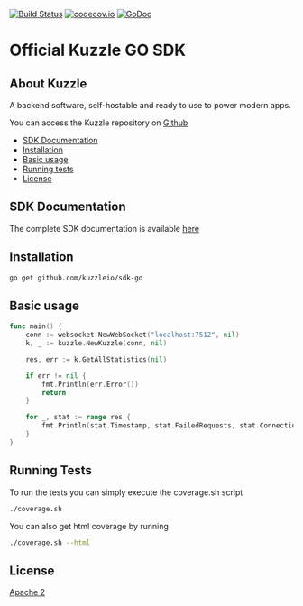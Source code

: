 [![Build Status](https://travis-ci.org/kuzzleio/sdk-go.svg?branch=master)](https://travis-ci.org/kuzzleio/sdk-go) [![codecov.io](http://codecov.io/github/kuzzleio/sdk-php/coverage.svg?branch=master)](http://codecov.io/github/kuzzleio/sdk-go?branch=master) [![GoDoc](https://godoc.org/github.com/kuzzleio/sdk-go?status.svg)](https://godoc.org/github.com/kuzzleio/sdk-go)

Official Kuzzle GO SDK
======

## About Kuzzle

A backend software, self-hostable and ready to use to power modern apps.

You can access the Kuzzle repository on [Github](https://github.com/kuzzleio/kuzzle)

* [SDK Documentation](https://godoc.org/github.com/kuzzleio/sdk-go)
* [Installation](#installation)
* [Basic usage](#basic-usage)
* [Running tests](#tests)
* [License](#license)

## SDK Documentation

The complete SDK documentation is available [here](http://docs.kuzzle.io/sdk-reference/)

## Installation

````sh
go get github.com/kuzzleio/sdk-go
````

## Basic usage

````go
func main() {
    conn := websocket.NewWebSocket("localhost:7512", nil)
    k, _ := kuzzle.NewKuzzle(conn, nil)

    res, err := k.GetAllStatistics(nil)

    if err != nil {
        fmt.Println(err.Error())
        return
    }

    for _, stat := range res {
        fmt.Println(stat.Timestamp, stat.FailedRequests, stat.Connections, stat.CompletedRequests, stat.OngoingRequests)
    }
}


````

## <a name="tests"></a> Running Tests

To run the tests you can simply execute the coverage.sh script
```sh
./coverage.sh
```

You can also get html coverage by running
```sh
./coverage.sh --html
```

## License

[Apache 2](LICENSE.md)

